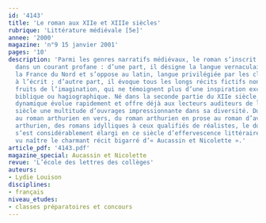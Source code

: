 ```yaml
---
id: '4143'
title: 'Le roman aux XIIe et XIIIe siècles'
rubrique: 'Littérature médiévale [5e]'
annee: '2000'
magazine: 'n°9 15 janvier 2001'
pages: '10'
description: 'Parmi les genres narratifs médiévaux, le roman s’inscrit doublement
  dans un courant profane : d’une part, il désigne la langue vernaculaire parlée dans
  la France du Nord et s’oppose au latin, langue privilégiée par les clercs et généralisée
  à l’écrit ; d’autre part, il évoque tous les longs récits fictifs non chantés, véritables
  fruits de l’imagination, qui ne témoignent plus d’une inspiration exclusivement
  biblique ou hagiographique. Né dans la seconde partie du XIIe siècle, ce genre très
  dynamique évolue rapidement et offre déjà aux lecteurs auditeurs de la fin du XIIIe
  siècle une multitude d’ouvrages impressionnante dans sa diversité. Du roman antique
  au roman arthurien en vers, du roman arthurien en prose au roman d’aventures non
  arthurien, des romans idylliques à ceux qualifiés de réalistes, le domaine romanesque
  s’est considérablement élargi en ce siècle d’effervescence littéraire, qui a également
  vu naître le charmant récit bigarré d’« Aucassin et Nicolette ».'
article_pdf: '4143.pdf'
magazine_special: Aucassin et Nicolette
revue: 'L’école des lettres des collèges'
auteurs:
- Lydie Louison
disciplines:
- français
niveau_etudes:
- classes préparatoires et concours
---
```

